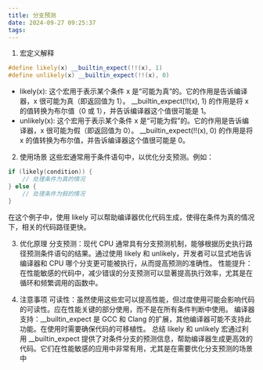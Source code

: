 ```yaml
---
title: 分支预测
date: 2024-09-27 09:25:37
tags:
---
```


1. 宏定义解释
```cpp
#define likely(x) __builtin_expect(!!(x), 1)
#define unlikely(x) __builtin_expect(!!(x), 0)
```

* likely(x):
这个宏用于表示某个条件 x 是“可能为真”的。它的作用是告诉编译器，x 很可能为真（即返回值为 1）。
__builtin_expect(!!(x), 1) 的作用是将 x 的值转换为布尔值（0 或 1），并告诉编译器这个值很可能是 1。
* unlikely(x):
这个宏用于表示某个条件 x 是“可能为假”的。它的作用是告诉编译器，x 很可能为假（即返回值为 0）。
__builtin_expect(!!(x), 0) 的作用是将 x 的值转换为布尔值，并告诉编译器这个值很可能是 0。

2. 使用场景
这些宏通常用于条件语句中，以优化分支预测。例如：

```cpp
if (likely(condition)) {
    // 处理条件为真的情况
} else {
    // 处理条件为假的情况
}
```

在这个例子中，使用 likely 可以帮助编译器优化代码生成，使得在条件为真的情况下，相关的代码路径更快。

3. 优化原理
分支预测：现代 CPU 通常具有分支预测机制，能够根据历史执行路径预测条件语句的结果。通过使用 likely 和 unlikely，开发者可以显式地告诉编译器和 CPU 哪个分支更可能被执行，从而提高预测的准确性。
性能提升：在性能敏感的代码中，减少错误的分支预测可以显著提高执行效率，尤其是在循环和频繁调用的函数中。

4. 注意事项
可读性：虽然使用这些宏可以提高性能，但过度使用可能会影响代码的可读性。应在性能关键的部分使用，而不是在所有条件判断中使用。
编译器支持：__builtin_expect 是 GCC 和 Clang 的扩展，其他编译器可能不支持此功能。在使用时需要确保代码的可移植性。
总结
likely 和 unlikely 宏通过利用 __builtin_expect 提供了对条件分支的预测信息，帮助编译器生成更高效的代码。它们在性能敏感的应用中非常有用，尤其是在需要优化分支预测的场景中